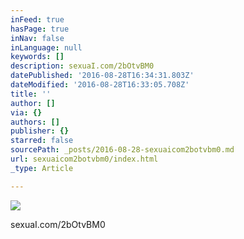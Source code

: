 ```yaml
---
inFeed: true
hasPage: true
inNav: false
inLanguage: null
keywords: []
description: sexuaI.com/2bOtvBM0
datePublished: '2016-08-28T16:34:31.803Z'
dateModified: '2016-08-28T16:33:05.708Z'
title: ''
author: []
via: {}
authors: []
publisher: {}
starred: false
sourcePath: _posts/2016-08-28-sexuaicom2botvbm0.md
url: sexuaicom2botvbm0/index.html
_type: Article

---
```

![](https://the-grid-user-content.s3-us-west-2.amazonaws.com/baaf6917-3288-4b0c-852d-93346028a885.jpg)

sexuaI.com/2bOtvBM0